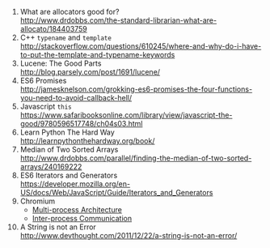 1. What are allocators good for?  
   http://www.drdobbs.com/the-standard-librarian-what-are-allocato/184403759
2. C++ `typename` and `template`  
   http://stackoverflow.com/questions/610245/where-and-why-do-i-have-to-put-the-template-and-typename-keywords
3. Lucene: The Good Parts  
   http://blog.parsely.com/post/1691/lucene/
4. ES6 Promises  
   http://jamesknelson.com/grokking-es6-promises-the-four-functions-you-need-to-avoid-callback-hell/
5. Javascript `this`  
   https://www.safaribooksonline.com/library/view/javascript-the-good/9780596517748/ch04s03.html
6. Learn Python The Hard Way  
   http://learnpythonthehardway.org/book/
7. Median of Two Sorted Arrays  
   http://www.drdobbs.com/parallel/finding-the-median-of-two-sorted-arrays/240169222
8. ES6 Iterators and Generators  
   https://developer.mozilla.org/en-US/docs/Web/JavaScript/Guide/Iterators_and_Generators
9. Chromium
   * [Multi-process Architecture](https://www.chromium.org/developers/design-documents/multi-process-architecture)
   * [Inter-process Communication](https://www.chromium.org/developers/design-documents/inter-process-communication)
10. A String is not an Error  
    http://www.devthought.com/2011/12/22/a-string-is-not-an-error/
